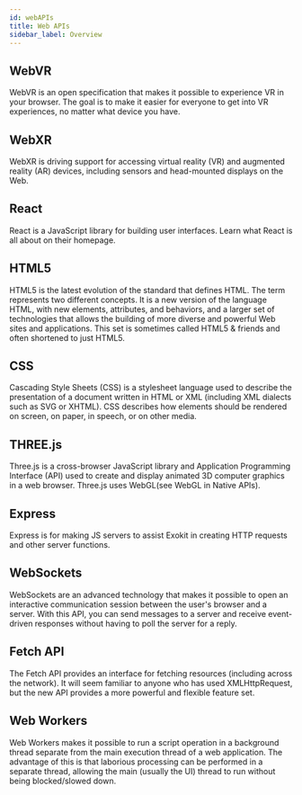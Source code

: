 ```yaml
---
id: webAPIs
title: Web APIs
sidebar_label: Overview
---
```


## WebVR

WebVR is an open specification that makes it possible to experience VR in your browser. The goal is to make it easier for everyone to get into VR experiences, no matter what device you have.

## WebXR

WebXR is driving support for accessing virtual reality (VR) and augmented reality (AR) devices, including sensors and head-mounted displays on the Web.

## React

React is a JavaScript library for building user interfaces. Learn what React is all about on their homepage.

## HTML5

HTML5 is the latest evolution of the standard that defines HTML. The term represents two different concepts. It is a new version of the language HTML, with new elements, attributes, and behaviors, and a larger set of technologies that allows the building of more diverse and powerful Web sites and applications. This set is sometimes called HTML5 & friends and often shortened to just HTML5.

## CSS
Cascading Style Sheets (CSS) is a stylesheet language used to describe the presentation of a document written in HTML or XML (including XML dialects such as SVG or XHTML). CSS describes how elements should be rendered on screen, on paper, in speech, or on other media.

## THREE.js

Three.js is a cross-browser JavaScript library and Application Programming Interface (API) used to create and display animated 3D computer graphics in a web browser. Three.js uses WebGL(see WebGL in Native APIs).

## Express
Express is for making JS servers to assist Exokit in creating HTTP requests and other server functions.

## WebSockets
WebSockets are an advanced technology that makes it possible to open an interactive communication session between the user's browser and a server. With this API, you can send messages to a server and receive event-driven responses without having to poll the server for a reply.

## Fetch API

The Fetch API provides an interface for fetching resources (including across the network). It will seem familiar to anyone who has used XMLHttpRequest, but the new API provides a more powerful and flexible feature set.

## Web Workers
Web Workers makes it possible to run a script operation in a background thread separate from the main execution thread of a web application. The advantage of this is that laborious processing can be performed in a separate thread, allowing the main (usually the UI) thread to run without being blocked/slowed down.
